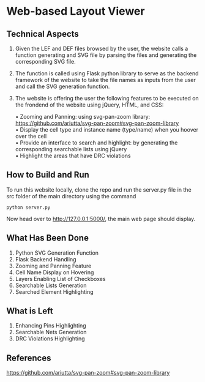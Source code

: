 #  Web-based Layout Viewer

## Technical Aspects

1. Given the LEF and DEF files browsed by the user, the website calls a function generating and SVG file by parsing the files and generating the corresponding SVG file.

2. The function is called using Flask python library to serve as the backend framework of the website to take the file names as inputs from the user and call the SVG generation function.

3. The website is offering the user the following features to be executed on the frondend of the website using jQuery, HTML, and CSS:

    • Zooming and Panning: using svg-pan-zoom library: https://github.com/ariutta/svg-pan-zoom#svg-pan-zoom-library  
    • Display the cell type and instance name (type/name) when you hoover over the cell  
    • Provide an interface to search and highlight: by generating the corresponding searchable lists using jQuery  
    • Highlight the areas that have DRC violations


## How to Build and Run
To run this website locally, clone the repo and run the server.py file in the src folder of the main directory using the command
```
python server.py
```
Now head over to http://127.0.0.1:5000/, the main web page should display. 

## What Has Been Done

1. Python SVG Generation Function
2. Flask Backend Handling
3. Zooming and Panning Feature
4. Cell Name Display on Hovering
5. Layers Enabling List of Checkboxes
6. Searchable Lists Generation
7. Searched Element Highlighting

## What is Left

1. Enhancing Pins Highlighting
2. Searchable Nets Generation
3. DRC Violations Highlighting


## References

https://github.com/ariutta/svg-pan-zoom#svg-pan-zoom-library


